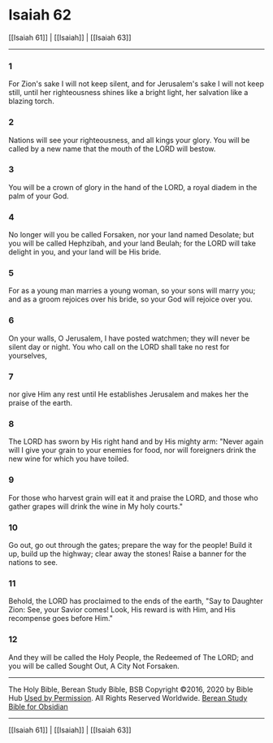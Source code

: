 # Isaiah 62

[[Isaiah 61]] | [[Isaiah]] | [[Isaiah 63]]

---

### 1
For Zion's sake I will not keep silent, and for Jerusalem's sake I will not keep still, until her righteousness shines like a bright light, her salvation like a blazing torch.

### 2
Nations will see your righteousness, and all kings your glory. You will be called by a new name that the mouth of the LORD will bestow.

### 3
You will be a crown of glory in the hand of the LORD, a royal diadem in the palm of your God.

### 4
No longer will you be called Forsaken, nor your land named Desolate; but you will be called Hephzibah, and your land Beulah; for the LORD will take delight in you, and your land will be His bride.

### 5
For as a young man marries a young woman, so your sons will marry you; and as a groom rejoices over his bride, so your God will rejoice over you.

### 6
On your walls, O Jerusalem, I have posted watchmen; they will never be silent day or night. You who call on the LORD shall take no rest for yourselves,

### 7
nor give Him any rest until He establishes Jerusalem and makes her the praise of the earth.

### 8
The LORD has sworn by His right hand and by His mighty arm: "Never again will I give your grain to your enemies for food, nor will foreigners drink the new wine for which you have toiled.

### 9
For those who harvest grain will eat it and praise the LORD, and those who gather grapes will drink the wine in My holy courts."

### 10
Go out, go out through the gates; prepare the way for the people! Build it up, build up the highway; clear away the stones! Raise a banner for the nations to see.

### 11
Behold, the LORD has proclaimed to the ends of the earth, "Say to Daughter Zion: See, your Savior comes! Look, His reward is with Him, and His recompense goes before Him."

### 12
And they will be called the Holy People, the Redeemed of The LORD; and you will be called Sought Out, A City Not Forsaken.

---

The Holy Bible, Berean Study Bible, BSB
Copyright ©2016, 2020 by Bible Hub
[Used by Permission](https://berean.bible/terms.htm). All Rights Reserved Worldwide.
[Berean Study Bible for Obsidian](https://github.com/gapmiss/berean-study-bible-for-obsidian)

---

[[Isaiah 61]] | [[Isaiah]] | [[Isaiah 63]]

